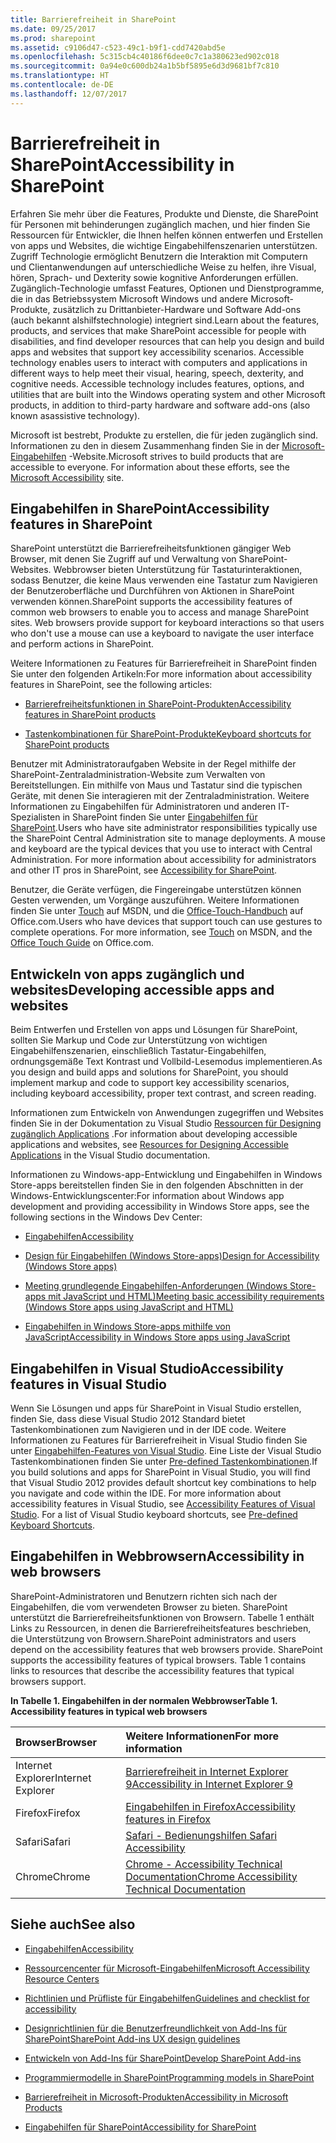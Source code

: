 ```yaml
---
title: Barrierefreiheit in SharePoint
ms.date: 09/25/2017
ms.prod: sharepoint
ms.assetid: c9106d47-c523-49c1-b9f1-cdd7420abd5e
ms.openlocfilehash: 5c315cb4c40186f6dee0c7c1a380623ed902c018
ms.sourcegitcommit: 0a94e0c600db24a1b5bf5895e6d3d9681bf7c810
ms.translationtype: HT
ms.contentlocale: de-DE
ms.lasthandoff: 12/07/2017
---
```

# <a name="accessibility-in-sharepoint"></a><span data-ttu-id="cdae4-102">Barrierefreiheit in SharePoint</span><span class="sxs-lookup"><span data-stu-id="cdae4-102">Accessibility in SharePoint</span></span>
<span data-ttu-id="cdae4-p101">Erfahren Sie mehr über die Features, Produkte und Dienste, die SharePoint für Personen mit behinderungen zugänglich machen, und hier finden Sie Ressourcen für Entwickler, die Ihnen helfen können entwerfen und Erstellen von apps und Websites, die wichtige Eingabehilfenszenarien unterstützen. Zugriff Technologie ermöglicht Benutzern die Interaktion mit Computern und Clientanwendungen auf unterschiedliche Weise zu helfen, ihre Visual, hören, Sprach- und Dexterity sowie kognitive Anforderungen erfüllen. Zugänglich-Technologie umfasst Features, Optionen und Dienstprogramme, die in das Betriebssystem Microsoft Windows und andere Microsoft-Produkte, zusätzlich zu Drittanbieter-Hardware und Software Add-ons (auch bekannt alshilfstechnologie) integriert sind.</span><span class="sxs-lookup"><span data-stu-id="cdae4-p101">Learn about the features, products, and services that make SharePoint accessible for people with disabilities, and find developer resources that can help you design and build apps and websites that support key accessibility scenarios. Accessible technology enables users to interact with computers and applications in different ways to help meet their visual, hearing, speech, dexterity, and cognitive needs. Accessible technology includes features, options, and utilities that are built into the Windows operating system and other Microsoft products, in addition to third-party hardware and software add-ons (also known asassistive technology).</span></span>
  
    
    

<span data-ttu-id="cdae4-p102">Microsoft ist bestrebt, Produkte zu erstellen, die für jeden zugänglich sind. Informationen zu den in diesem Zusammenhang finden Sie in der  [Microsoft-Eingabehilfen](http://www.microsoft.com/enable/default.aspx) -Website.</span><span class="sxs-lookup"><span data-stu-id="cdae4-p102">Microsoft strives to build products that are accessible to everyone. For information about these efforts, see the  [Microsoft Accessibility](http://www.microsoft.com/enable/default.aspx) site.</span></span>
## <a name="accessibility-features-in-sharepoint"></a><span data-ttu-id="cdae4-108">Eingabehilfen in SharePoint</span><span class="sxs-lookup"><span data-stu-id="cdae4-108">Accessibility features in SharePoint</span></span>
<span data-ttu-id="cdae4-109"><a name="bkmk_AccessibilitySP2013"> </a></span><span class="sxs-lookup"><span data-stu-id="cdae4-109"><a name="bkmk_AccessibilitySP2013"> </a></span></span>

<span data-ttu-id="cdae4-p103">SharePoint unterstützt die Barrierefreiheitsfunktionen gängiger Web Browser, mit denen Sie Zugriff auf und Verwaltung von SharePoint-Websites. Webbrowser bieten Unterstützung für Tastaturinteraktionen, sodass Benutzer, die keine Maus verwenden eine Tastatur zum Navigieren der Benutzeroberfläche und Durchführen von Aktionen in SharePoint verwenden können.</span><span class="sxs-lookup"><span data-stu-id="cdae4-p103">SharePoint supports the accessibility features of common web browsers to enable you to access and manage SharePoint sites. Web browsers provide support for keyboard interactions so that users who don't use a mouse can use a keyboard to navigate the user interface and perform actions in SharePoint.</span></span>
  
    
    
<span data-ttu-id="cdae4-112">Weitere Informationen zu Features für Barrierefreiheit in SharePoint finden Sie unter den folgenden Artikeln:</span><span class="sxs-lookup"><span data-stu-id="cdae4-112">For more information about accessibility features in SharePoint, see the following articles:</span></span>
  
    
    

-  [<span data-ttu-id="cdae4-113">Barrierefreiheitsfunktionen in SharePoint-Produkten</span><span class="sxs-lookup"><span data-stu-id="cdae4-113">Accessibility features in SharePoint products</span></span>](http://office.microsoft.com/en-us/sharepoint-foundation-help/accessibility-features-in-sharepoint-products-HA102772892.aspx?CTT=1)
    
  
-  [<span data-ttu-id="cdae4-114">Tastenkombinationen für SharePoint-Produkte</span><span class="sxs-lookup"><span data-stu-id="cdae4-114">Keyboard shortcuts for SharePoint products</span></span>](http://office.microsoft.com/en-us/sharepoint-foundation-help/keyboard-shortcuts-for-sharepoint-products-HA102772894.aspx?CTT=5&amp;origin=HA102772892)
    
  
<span data-ttu-id="cdae4-p104">Benutzer mit Administratoraufgaben Website in der Regel mithilfe der SharePoint-Zentraladministration-Website zum Verwalten von Bereitstellungen. Ein mithilfe von Maus und Tastatur sind die typischen Geräte, mit denen Sie interagieren mit der Zentraladministration. Weitere Informationen zu Eingabehilfen für Administratoren und anderen IT-Spezialisten in SharePoint finden Sie unter  [Eingabehilfen für SharePoint](http://technet.microsoft.com/de-DE/library/jj219681.aspx).</span><span class="sxs-lookup"><span data-stu-id="cdae4-p104">Users who have site administrator responsibilities typically use the SharePoint Central Administration site to manage deployments. A mouse and keyboard are the typical devices that you use to interact with Central Administration. For more information about accessibility for administrators and other IT pros in SharePoint, see  [Accessibility for SharePoint](http://technet.microsoft.com/de-DE/library/jj219681.aspx).</span></span>
  
    
    
<span data-ttu-id="cdae4-p105">Benutzer, die Geräte verfügen, die Fingereingabe unterstützen können Gesten verwenden, um Vorgänge auszuführen. Weitere Informationen finden Sie unter  [Touch](http://msdn.microsoft.com/de-DE/library/windows/desktop/cc872774.aspx) auf MSDN, und die [Office-Touch-Handbuch](http://office.microsoft.com/de-DE/support/office-touch-guide-HA102823845.aspx) auf Office.com.</span><span class="sxs-lookup"><span data-stu-id="cdae4-p105">Users who have devices that support touch can use gestures to complete operations. For more information, see  [Touch](http://msdn.microsoft.com/de-DE/library/windows/desktop/cc872774.aspx) on MSDN, and the [Office Touch Guide](http://office.microsoft.com/de-DE/support/office-touch-guide-HA102823845.aspx) on Office.com.</span></span>
  
    
    

## <a name="developing-accessible-apps-and-websites"></a><span data-ttu-id="cdae4-120">Entwickeln von apps zugänglich und websites</span><span class="sxs-lookup"><span data-stu-id="cdae4-120">Developing accessible apps and websites</span></span>
<span data-ttu-id="cdae4-121"><a name="bkmk_DevAccessibleApps"> </a></span><span class="sxs-lookup"><span data-stu-id="cdae4-121"><a name="bkmk_DevAccessibleApps"> </a></span></span>

<span data-ttu-id="cdae4-122">Beim Entwerfen und Erstellen von apps und Lösungen für SharePoint, sollten Sie Markup und Code zur Unterstützung von wichtigen Eingabehilfenszenarien, einschließlich Tastatur-Eingabehilfen, ordnungsgemäße Text Kontrast und Vollbild-Lesemodus implementieren.</span><span class="sxs-lookup"><span data-stu-id="cdae4-122">As you design and build apps and solutions for SharePoint, you should implement markup and code to support key accessibility scenarios, including keyboard accessibility, proper text contrast, and screen reading.</span></span>
  
    
    
<span data-ttu-id="cdae4-123">Informationen zum Entwickeln von Anwendungen zugegriffen und Websites finden Sie in der Dokumentation zu Visual Studio [Ressourcen für Designing zugänglich Applications](http://msdn.microsoft.com/library/426bf023-bb34-43c4-9edb-c307191c8170%28Office.15%29.aspx) .</span><span class="sxs-lookup"><span data-stu-id="cdae4-123">For information about developing accessible applications and websites, see  [Resources for Designing Accessible Applications](http://msdn.microsoft.com/library/426bf023-bb34-43c4-9edb-c307191c8170%28Office.15%29.aspx) in the Visual Studio documentation.</span></span>
  
    
    
<span data-ttu-id="cdae4-124">Informationen zu Windows-app-Entwicklung und Eingabehilfen in Windows Store-apps bereitstellen finden Sie in den folgenden Abschnitten in der Windows-Entwicklungscenter:</span><span class="sxs-lookup"><span data-stu-id="cdae4-124">For information about Windows app development and providing accessibility in Windows Store apps, see the following sections in the Windows Dev Center:</span></span>
  
    
    

-  [<span data-ttu-id="cdae4-125">Eingabehilfen</span><span class="sxs-lookup"><span data-stu-id="cdae4-125">Accessibility</span></span>](http://msdn.microsoft.com/de-DE/windows/bb735024.aspx)
    
  
-  [<span data-ttu-id="cdae4-126">Design für Eingabehilfen (Windows Store-apps)</span><span class="sxs-lookup"><span data-stu-id="cdae4-126">Design for Accessibility (Windows Store apps)</span></span>](http://msdn.microsoft.com/de-DE/library/windows/apps/hh700407.aspx)
    
  
-  [<span data-ttu-id="cdae4-127">Meeting grundlegende Eingabehilfen-Anforderungen (Windows Store-apps mit JavaScript und HTML)</span><span class="sxs-lookup"><span data-stu-id="cdae4-127">Meeting basic accessibility requirements (Windows Store apps using JavaScript and HTML)</span></span>](http://msdn.microsoft.com/de-DE/library/windows/apps/hh700338.aspx)
    
  
-  [<span data-ttu-id="cdae4-128">Eingabehilfen in Windows Store-apps mithilfe von JavaScript</span><span class="sxs-lookup"><span data-stu-id="cdae4-128">Accessibility in Windows Store apps using JavaScript</span></span>](http://msdn.microsoft.com/de-DE/library/windows/apps/hh452702.aspx)
    
  

## <a name="accessibility-features-in-visual-studio"></a><span data-ttu-id="cdae4-129">Eingabehilfen in Visual Studio</span><span class="sxs-lookup"><span data-stu-id="cdae4-129">Accessibility features in Visual Studio</span></span>
<span data-ttu-id="cdae4-130"><a name="bkmk_AccessVS"> </a></span><span class="sxs-lookup"><span data-stu-id="cdae4-130"><a name="bkmk_AccessVS"> </a></span></span>

<span data-ttu-id="cdae4-p106">Wenn Sie Lösungen und apps für SharePoint in Visual Studio erstellen, finden Sie, dass diese Visual Studio 2012 Standard bietet Tastenkombinationen zum Navigieren und in der IDE code. Weitere Informationen zu Features für Barrierefreiheit in Visual Studio finden Sie unter  [Eingabehilfen-Features von Visual Studio](http://msdn.microsoft.com/library/aa1ada29-4d93-4bf0-af8b-03633fcb0fba%28Office.15%29.aspx). Eine Liste der Visual Studio Tastenkombinationen finden Sie unter  [Pre-defined Tastenkombinationen](http://msdn.microsoft.com/library/c2c64648-00f8-4e48-a8a0-96c67cfd968c%28Office.15%29.aspx).</span><span class="sxs-lookup"><span data-stu-id="cdae4-p106">If you build solutions and apps for SharePoint in Visual Studio, you will find that Visual Studio 2012 provides default shortcut key combinations to help you navigate and code within the IDE. For more information about accessibility features in Visual Studio, see  [Accessibility Features of Visual Studio](http://msdn.microsoft.com/library/aa1ada29-4d93-4bf0-af8b-03633fcb0fba%28Office.15%29.aspx). For a list of Visual Studio keyboard shortcuts, see  [Pre-defined Keyboard Shortcuts](http://msdn.microsoft.com/library/c2c64648-00f8-4e48-a8a0-96c67cfd968c%28Office.15%29.aspx).</span></span>
  
    
    

## <a name="accessibility-in-web-browsers"></a><span data-ttu-id="cdae4-134">Eingabehilfen in Webbrowsern</span><span class="sxs-lookup"><span data-stu-id="cdae4-134">Accessibility in web browsers</span></span>
<span data-ttu-id="cdae4-135"><a name="bkmk_AccessBrowsers"> </a></span><span class="sxs-lookup"><span data-stu-id="cdae4-135"><a name="bkmk_AccessBrowsers"> </a></span></span>

<span data-ttu-id="cdae4-p107">SharePoint-Administratoren und Benutzern richten sich nach der Eingabehilfen, die vom verwendeten Browser zu bieten. SharePoint unterstützt die Barrierefreiheitsfunktionen von Browsern. Tabelle 1 enthält Links zu Ressourcen, in denen die Barrierefreiheitsfeatures beschrieben, die Unterstützung von Browsern.</span><span class="sxs-lookup"><span data-stu-id="cdae4-p107">SharePoint administrators and users depend on the accessibility features that web browsers provide. SharePoint supports the accessibility features of typical browsers. Table 1 contains links to resources that describe the accessibility features that typical browsers support.</span></span>
  
    
    

<span data-ttu-id="cdae4-139">**In Tabelle 1. Eingabehilfen in der normalen Webbrowser**</span><span class="sxs-lookup"><span data-stu-id="cdae4-139">**Table 1. Accessibility features in typical web browsers**</span></span>


|<span data-ttu-id="cdae4-140">**Browser**</span><span class="sxs-lookup"><span data-stu-id="cdae4-140">**Browser**</span></span>|<span data-ttu-id="cdae4-141">**Weitere Informationen**</span><span class="sxs-lookup"><span data-stu-id="cdae4-141">**For more information**</span></span>|
|:-----|:-----|
|<span data-ttu-id="cdae4-142">Internet Explorer</span><span class="sxs-lookup"><span data-stu-id="cdae4-142">Internet Explorer</span></span>  <br/> | [<span data-ttu-id="cdae4-143">Barrierefreiheit in Internet Explorer 9</span><span class="sxs-lookup"><span data-stu-id="cdae4-143">Accessibility in Internet Explorer 9</span></span>](http://www.microsoft.com/enable/products/ie9/default.aspx) <br/> |
|<span data-ttu-id="cdae4-144">Firefox</span><span class="sxs-lookup"><span data-stu-id="cdae4-144">Firefox</span></span>  <br/> | [<span data-ttu-id="cdae4-145">Eingabehilfen in Firefox</span><span class="sxs-lookup"><span data-stu-id="cdae4-145">Accessibility features in Firefox</span></span>](http://go.microsoft.com/fwlink/p/?LinkId=275209) <br/> |
|<span data-ttu-id="cdae4-146">Safari</span><span class="sxs-lookup"><span data-stu-id="cdae4-146">Safari</span></span>  <br/> | [<span data-ttu-id="cdae4-147">Safari - Bedienungshilfen </span><span class="sxs-lookup"><span data-stu-id="cdae4-147">Safari Accessibility</span></span>](http://go.microsoft.com/fwlink/p/?LinkId=275210) <br/> |
|<span data-ttu-id="cdae4-148">Chrome</span><span class="sxs-lookup"><span data-stu-id="cdae4-148">Chrome</span></span>  <br/> | [<span data-ttu-id="cdae4-149">Chrome - Accessibility Technical Documentation</span><span class="sxs-lookup"><span data-stu-id="cdae4-149">Chrome Accessibility Technical Documentation</span></span>](http://go.microsoft.com/fwlink/p/?LinkId=275211) <br/> |
   

## <a name="see-also"></a><span data-ttu-id="cdae4-150">Siehe auch</span><span class="sxs-lookup"><span data-stu-id="cdae4-150">See also</span></span>
<span data-ttu-id="cdae4-151"><a name="bk_addresources"> </a></span><span class="sxs-lookup"><span data-stu-id="cdae4-151"><a name="bk_addresources"> </a></span></span>


-  [<span data-ttu-id="cdae4-152">Eingabehilfen</span><span class="sxs-lookup"><span data-stu-id="cdae4-152">Accessibility</span></span>](http://msdn.microsoft.com/de-DE/windows/bb735024.aspx)
    
  
-  [<span data-ttu-id="cdae4-153">Ressourcencenter für Microsoft-Eingabehilfen</span><span class="sxs-lookup"><span data-stu-id="cdae4-153">Microsoft Accessibility Resource Centers</span></span>](http://www.microsoft.com/enable/centers/)
    
  
-  [<span data-ttu-id="cdae4-154">Richtlinien und Prüfliste für Eingabehilfen</span><span class="sxs-lookup"><span data-stu-id="cdae4-154">Guidelines and checklist for accessibility</span></span>](http://msdn.microsoft.com/de-DE/library/windows/apps/hh700325.aspx)
    
  
-  [<span data-ttu-id="cdae4-155">Designrichtlinien für die Benutzerfreundlichkeit von Add-Ins für SharePoint</span><span class="sxs-lookup"><span data-stu-id="cdae4-155">SharePoint Add-ins UX design guidelines</span></span>](http://msdn.microsoft.com/library/a4a8f53c-27d7-43dc-b6db-aa7b1f1c7d45%28Office.15%29.aspx)
    
  
-  [<span data-ttu-id="cdae4-156">Entwickeln von Add-Ins für SharePoint</span><span class="sxs-lookup"><span data-stu-id="cdae4-156">Develop SharePoint Add-ins</span></span>](../sp-add-ins/sharepoint-add-ins.md)
    
  
-  [<span data-ttu-id="cdae4-157">Programmiermodelle in SharePoint</span><span class="sxs-lookup"><span data-stu-id="cdae4-157">Programming models in SharePoint</span></span>](programming-models-in-sharepoint.md)
    
  
-  [<span data-ttu-id="cdae4-158">Barrierefreiheit in Microsoft-Produkten</span><span class="sxs-lookup"><span data-stu-id="cdae4-158">Accessibility in Microsoft Products</span></span>](http://www.microsoft.com/enable/products/default.aspx)
    
  
-  [<span data-ttu-id="cdae4-159">Eingabehilfen für SharePoint</span><span class="sxs-lookup"><span data-stu-id="cdae4-159">Accessibility for SharePoint</span></span>](http://technet.microsoft.com/de-DE/library/jj219681.aspx)
    
  

